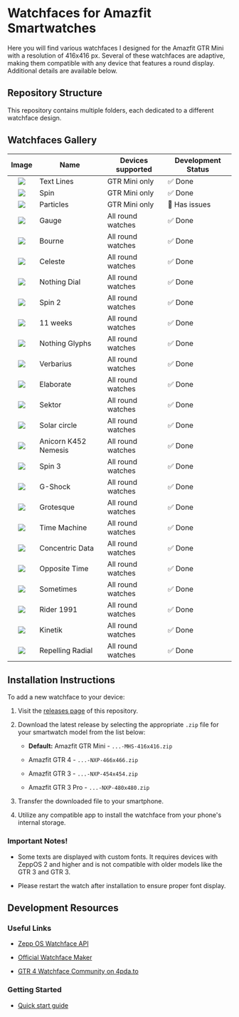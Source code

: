 # Watchfaces for Amazfit Smartwatches

Here you will find various watchfaces I designed for the Amazfit GTR Mini with a resolution of 416x416 px. Several of these watchfaces are adaptive, making them compatible with any device that features a round display. Additional details are available below.

## Repository Structure

This repository contains multiple folders, each dedicated to a different watchface design.

## Watchfaces Gallery

| Image 	                               | Name       	          | Devices supported | Development Status 	  |
|:-------------------------:            |------------           |------------------ |---------------------    |
| ![](./text-lines/demo.png)            | Text Lines 	          | GTR Mini only 	   | ✅ Done             	|
| ![](./spin/demo.png)       	          | Spin       	          | GTR Mini only 	   | ✅ Done             	|
| ![](./particles/demo.png)             | Particles  	          | GTR Mini only 	   | 🚫 Has issues          |
| ![](./gauge/demo.png)      	          | Gauge      	          | All round watches | ✅ Done             	|
| ![](./bourne/demo.png)                | Bourne     	          | All round watches | ✅ Done             	|
| ![](./celeste/demo.png)               | Celeste    	          | All round watches | ✅ Done             	|
| ![](./nothing-dial/demo.png)          | Nothing Dial          | All round watches | ✅ Done             	|
| ![](./spin-2/demo.png)                | Spin 2                | All round watches | ✅ Done             	|
| ![](./11-weeks/demo.png)              | 11 weeks              | All round watches | ✅ Done             	|
| ![](./nothing-glyphs/demo.png)        | Nothing Glyphs        | All round watches | ✅ Done             	|
| ![](./verbarius/demo.png)             | Verbarius             | All round watches | ✅ Done             	|
| ![](./elaborate/demo.png)             | Elaborate             | All round watches | ✅ Done             	|
| ![](./nothing-sector/demo.png)        | Sektor                | All round watches | ✅ Done             	|
| ![](./solar-circle/demo.png)          | Solar circle          | All round watches | ✅ Done             	|
| ![](./anicorn-k452-nemesis/demo.png)  | Anicorn K452 Nemesis  | All round watches | ✅ Done             	|
| ![](./spin-3/demo.png)                | Spin 3                | All round watches | ✅ Done             	|
| ![](./g-shock/demo.png)               | G-Shock               | All round watches | ✅ Done                |
| ![](./grotesque/demo.png)             | Grotesque             | All round watches | ✅ Done                |
| ![](./time-machine/demo.png)          | Time Machine          | All round watches | ✅ Done                |
| ![](./concentric-data/demo.png)       | Concentric Data       | All round watches | ✅ Done                |
| ![](./opposite-time/demo.png)         | Opposite Time         | All round watches | ✅ Done                |
| ![](./sometimes/demo.png)             | Sometimes             | All round watches | ✅ Done                |
| ![](./rider-1991/demo.png)            | Rider 1991            | All round watches | ✅ Done                |
| ![](./kinetik/demo.png)               | Kinetik               | All round watches | ✅ Done                |
| ![](./repelling-radial/demo.png)      | Repelling Radial      | All round watches | ✅ Done                |


## Installation Instructions

To add a new watchface to your device:

1. Visit the [releases page](https://github.com/novvember/amazfit-watchfaces/releases) of this repository.

2. Download the latest release by selecting the appropriate `.zip` file for your smartwatch model from the list below:

   - **Default:** Amazfit GTR Mini - `...-MHS-416x416.zip`

   - Amazfit GTR 4 - `...-NXP-466x466.zip`

   - Amazfit GTR 3 - `...-NXP-454x454.zip`

   - Amazfit GTR 3 Pro - `...-NXP-480x480.zip`

3. Transfer the downloaded file to your smartphone.

4. Utilize any compatible app to install the watchface from your phone's internal storage.

### Important Notes!
- Some texts are displayed with custom fonts. It requires devices with ZeppOS 2 and higher and is not compatible with older models like the GTR 3 and GTR 3.

- Please restart the watch after installation to ensure proper font display.

## Development Resources

### Useful Links

- [Zepp OS Watchface API](https://docs.zepp.com/docs/watchface/api/hmUI/createWidget/)

- [Official Watchface Maker](https://watchface.zepp.com/create)

- [GTR 4 Watchface Community on 4pda.to](https://4pda.to/forum/index.php?showtopic=1055207)

### Getting Started

- [Quick start guide](https://docs.zepp.com/docs/guides/quick-start/)
